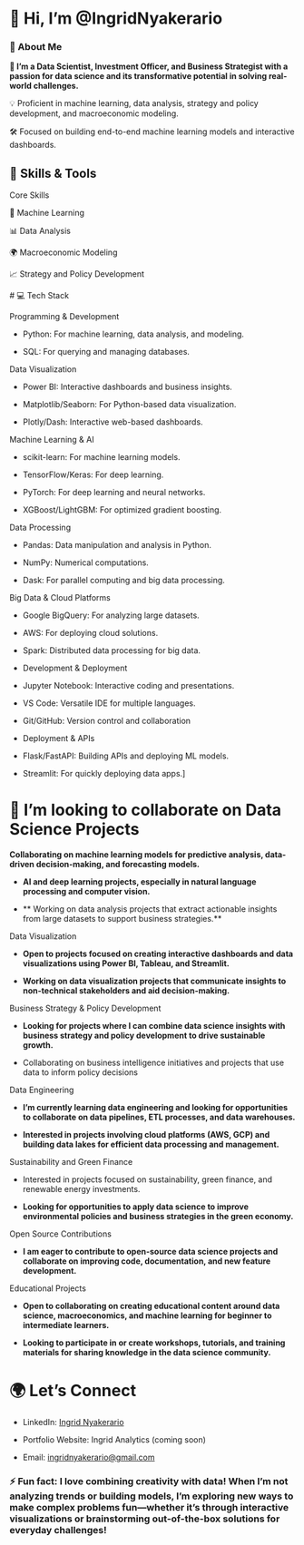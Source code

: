 <p align="center">
   
   # 👋 Hi, I’m @IngridNyakerario
</p>
 
   ### 🚀 About Me
 
<p align="center">
   
   **🌟 I’m a Data Scientist, Investment Officer, and Business Strategist with a passion for data science and its transformative potential in solving real-world challenges.**

   💡 Proficient in machine learning, data analysis, strategy and policy development, and macroeconomic modeling.

   🛠️ Focused on building end-to-end machine learning models and interactive dashboards.
</p>

   💼 Skills & Tools
-   
  Core Skills

<p align="center">
   
  🤖 Machine Learning
  
   📊 Data Analysis
   
   🌍 Macroeconomic Modeling
    
   📈 Strategy and Policy Development

  </p>
 # 💻 Tech Stack
  
   Programming & Development
   -   Python: For machine learning, data analysis, and modeling.

   -   SQL: For querying and managing databases.
  
  Data Visualization
    
   - Power BI: Interactive dashboards and business insights.
     
   - Matplotlib/Seaborn: For Python-based data visualization.
     
   - Plotly/Dash: Interactive web-based dashboards.

   Machine Learning & AI
   
-    scikit-learn: For machine learning models.
    
-    TensorFlow/Keras: For deep learning.

-    PyTorch: For deep learning and neural networks.

-    XGBoost/LightGBM: For optimized gradient boosting.

  Data Processing

-    Pandas: Data manipulation and analysis in Python.

-    NumPy: Numerical computations.

-    Dask: For parallel computing and big data processing.
    
 Big Data & Cloud Platforms
 
-    Google BigQuery: For analyzing large datasets.
    
-    AWS: For deploying cloud solutions.
    
-    Spark: Distributed data processing for big data.
    
-  Development & Deployment
  
-    Jupyter Notebook: Interactive coding and presentations.
    
-    VS Code: Versatile IDE for multiple languages.
    
-    Git/GitHub: Version control and collaboration
    
-  Deployment & APIs
  
-    Flask/FastAPI: Building APIs and deploying ML models.
     
-    Streamlit: For quickly deploying data apps.]
  

 
 # 💞️ I’m looking to collaborate on Data Science Projects 

 <p align="center"> 
    
 **Collaborating on machine learning models for predictive analysis, data-driven decision-making, and forecasting models.**
 
-    **AI and deep learning projects, especially in natural language processing and computer vision.**
    
-   ** Working on data analysis projects that extract actionable insights from large datasets to support business strategies.**
  
 Data Visualization
 
-    **Open to projects focused on creating interactive dashboards and data visualizations using Power BI, Tableau, and Streamlit.**
  
-    **Working on data visualization projects that communicate insights to non-technical stakeholders and aid decision-making.**
  
  Business Strategy & Policy Development
  
-    **Looking for projects where I can combine data science insights with business strategy and policy development to drive sustainable growth.**
  
-    Collaborating on business intelligence initiatives and projects that use data to inform policy decisions
  
  Data Engineering
  
-    **I’m currently learning data engineering and looking for opportunities to collaborate on data pipelines, ETL processes, and data warehouses.**
   
-    **Interested in projects involving cloud platforms (AWS, GCP) and building data lakes for efficient data processing and management.**
  
  Sustainability and Green Finance
  
-    Interested in projects focused on sustainability, green finance, and renewable energy investments.
  
-    **Looking for opportunities to apply data science to improve environmental policies and business strategies in the green economy.**
  
  Open Source Contributions
  
-    **I am eager to contribute to open-source data science projects and collaborate on improving code, documentation, and new feature development.**
  
  Educational Projects
  
-    **Open to collaborating on creating educational content around data science, macroeconomics, and machine learning for beginner to intermediate learners.**
  
-    **Looking to participate in or create workshops, tutorials, and training materials for sharing knowledge in the data science community.**

  </p>
  
 # 🌍 Let’s Connect
  
-    LinkedIn: [Ingrid Nyakerario](https://www.linkedin.com/in/ingrid-ong-uti-43a93361/)
  
-    Portfolio Website: Ingrid Analytics (coming soon)
  
-    Email: ingridnyakerario@gmail.com
  
 ### ⚡ Fun fact: I love combining creativity with data! When I’m not analyzing trends or building models, I’m exploring new ways to make complex problems fun—whether it’s through interactive visualizations or brainstorming out-of-the-box solutions for everyday challenges!


<!---
IngridNyakerario/IngridNyakerario is a ✨ special ✨ repository because its `README.md` (this file) appears on your GitHub profile.
You can click the Preview link to take a look at your changes.
--->
